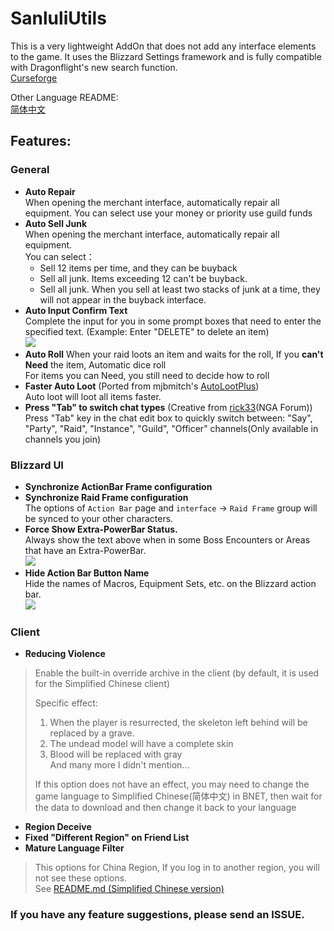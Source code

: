 # SanluliUtils

This is a very lightweight AddOn that does not add any interface elements to the game. It uses the Blizzard Settings framework and is fully compatible with Dragonflight's new search function.  
[Curseforge](https://www.curseforge.com/wow/addons/sanluliutils)

Other Language README:  
[简体中文](README-zhCN.md)

## Features:

### General

- **Auto Repair**  
When opening the merchant interface, automatically repair all equipment. You can select use your money or priority use guild funds  
- **Auto Sell Junk**  
When opening the merchant interface, automatically repair all equipment.  
You can select：  
    - Sell 12 items per time, and they can be buyback
    - Sell all junk. Items exceeding 12 can't be buyback.
    - Sell all junk. When you sell at least two stacks of junk at a time, they will not appear in the buyback interface.  
- **Auto Input Confirm Text**  
Complete the input for you in some prompt boxes that need to enter the specified text. (Example: Enter \"DELETE\" to delete an item)  
![](https://img.nga.178.com/attachments/mon_202408/22/5kQ2u-456lK10T1kSe9-5g.jpg)
- **Auto Roll**
When your raid loots an item and waits for the roll, If you **can't Need** the item, Automatic dice roll  
For items you can Need, you still need to decide how to roll  
- **Faster Auto Loot** (Ported from mjbmitch's [AutoLootPlus](https://www.curseforge.com/wow/addons/auto-loot-plus))  
Auto loot will loot all items faster.  
- **Press "Tab" to switch chat types** (Creative from [rick33](https://nga.178.com/nuke.php?func=ucp&uid=39795)(NGA Forum))  
Press "Tab" key in the chat edit box to quickly switch between: "Say", "Party", "Raid", "Instance", "Guild", "Officer" channels(Only available in channels you join)  
### Blizzard UI  
- **Synchronize ActionBar Frame configuration**  
- **Synchronize Raid Frame configuration**  
The options of `Action Bar` page and `interface` -> `Raid Frame` group will be synced to your other characters.  
- **Force Show Extra-PowerBar Status.**  
Always show the text above when in some Boss Encounters or Areas that have an Extra-PowerBar.  
![](https://img.nga.178.com/attachments/mon_202408/22/5kQ2u-l2xxKaToS8e-27.jpg)  
- **Hide Action Bar Button Name**  
Hide the names of Macros, Equipment Sets, etc. on the Blizzard action bar.  
![](https://img.nga.178.com/attachments/mon_202408/22/5kQ2u-jxarK6T8S2y-1l.jpg)  

### Client
- **Reducing Violence**  
> Enable the built-in override archive in the client (by default, it is used for the Simplified Chinese client)  
>   
> Specific effect:  
> 1) When the player is resurrected, the skeleton left behind will be replaced by a grave.  
> 2) The undead model will have a complete skin  
> 3) Blood will be replaced with gray  
> And many more I didn't mention...  
>  
> If this option does not have an effect, you may need to change the game language to Simplified Chinese(简体中文) in BNET, then wait for the data to download and then change it back to your language  
- **Region Deceive**  
- **Fixed "Different Region" on Friend List**  
- **Mature Language Filter**  
> This options for China Region, If you log in to another region, you will not see these options.  
> See [README.md (Simplified Chinese version)](README-zhCN.md)

### If you have any feature suggestions, please send an ISSUE.